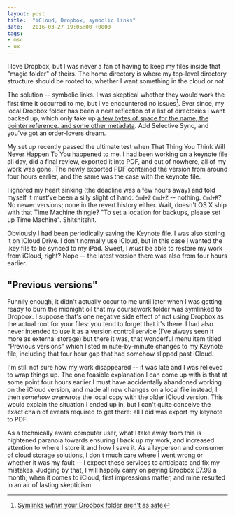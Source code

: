 ```yaml
---
layout: post
title:  "iCloud, Dropbox, symbolic links"
date:   2016-03-27 19:05:00 +0000
tags: 
- msc
- ux
---
```


I love Dropbox, but I was never a fan of having to keep my files inside that
"magic folder" of theirs. The home directory is where my top-level directory
structure should be rooted to, whether I want something in the cloud 
or not.

The solution -- symbolic links. I was skeptical whether they would work the
first time it occurred to me, but I've encountered no issues[^symlinks]. Ever
since, my local Dropbox folder has been a neat reflection of a list of
directories I want backed up, which only take up [a few bytes of space for the
name, the pointer reference, and some other
metadata](http://unix.stackexchange.com/a/2929). Add Selective Sync, and
you've got an order-lovers dream.

My set up recently passed the ultimate test when That Thing You Think Will
Never Happen To You happened to me. I had been working on a keynote file all
day, did a final review, exported it into PDF, and out of nowhere, all of my
work was gone. The newly exported PDF contained the version from around four
hours earlier, and the same was the case with the keynote file.

I ignored my heart sinking (the deadline was a few hours away) and told
myself it must've been a silly slight of hand: `Cmd+Z` `Cmd+Z` -- nothing.
`Cmd+R`? No newer versions; none in the revert history either. Wait, doesn't
OS X ship with that Time Machine thingie? "To set a location for backups,
please set up Time Machine". Shitshitshit.

Obviously I had been periodically saving the Keynote file. I was also storing
it on iCloud Drive. I don't normally use iCloud, but in this case I wanted the
.key file to be synced to my iPad. Sweet, I *must* be able to restore my work
from iCloud, right? Nope -- the latest version there was also from four hours
earlier.

## "Previous versions"

Funnily enough, it didn't actually occur to me until later when I was getting
ready to burn the midnight oil that my coursework folder was symlinked to
Dropbox. I suppose that's one negative side effect of not using Dropbox
as the actual root for your files: you tend to forget that it's there.
I had also never intended to use it as a version control service (I've always
seen it more as external storage) but there it was, that
wonderful menu item titled "Previous versions" which listed minute-by-minute
changes to my Keynote file, including that four hour gap that had somehow
slipped past iCloud.

I'm still not sure how my work disappeared -- it was late and I was relieved
to wrap things up. The one feasible explanation I can come up with is that at
some point four hours earlier I must have accidentally abandoned working on
the iCloud version, and made all new changes on a local file instead; I then
*somehow* overwrote the local copy with the older iCloud version. This would
explain the situation I ended up in, but I can't quite conceive the exact
chain of events required to get there: all I did was export my keynote to PDF.

As a technically aware computer user, what I take away from this is hightened
paranoia towards ensuring I back up my work, and increased attention to where
I store it and how I save it. As a layperson and consumer of cloud storage
solutions, I don't much care where I went wrong or whether it was my fault --
I expect these services to anticipate and fix my mistakes. Judging by that, I
will happily carry on paying Dropbox £7.99 a month; when it comes to iCloud,
first impressions matter, and mine resulted in an air of lasting skepticism.

[^symlinks]: 
    [Symlinks *within* your Dropbox folder aren't as
    safe](http://www.paulingraham.com/dropbox-and-symlinks.html)

